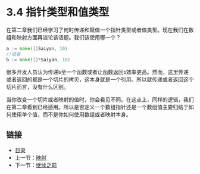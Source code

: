 # 3.4 指针类型和值类型

在第二章我们已经学习了何时传递和赋值一个指针类型或者值类型。现在我们在数组和映射方面再谈论该话题。我们该使用哪一个？

```go
a := make([]Saiyan, 10)
//或者
b := make([]*Saiyan, 10)
```

很多开发人员认为传递`b`至一个函数或者让函数返回`b`效率更高。然而，这里传递或者返回的都是一个切片的拷贝，这本身就是一个引用。所以就传递或者返回这个切片而言，没有什么区别。

当你改变一个切片或者映射的值时，你会看见不同。在这点上，同样的逻辑，我们在第二章看到已经适用。所以是否定义一个数组指针还是一个数组值主要归结于如何使用单个值，而不是你如何使用数组或者映射本身。

## 链接

- [目录](directory.md)
- 上一节：[映射](3.3.md)
- 下一节：[继续之前](3.5.md)
